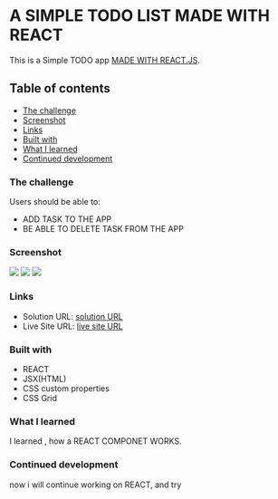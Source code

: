 # A SIMPLE TODO LIST MADE WITH REACT

This is a Simple TODO app [MADE WITH REACT.JS](https://reactjs.org/).

## Table of contents

- [The challenge](#the-challenge)
- [Screenshot](#screenshot)
- [Links](#links)
- [Built with](#built-with)
- [What I learned](#what-i-learned)
- [Continued development](#continued-development)

### The challenge

Users should be able to:

- ADD TASK TO THE APP
- BE ABLE TO DELETE TASK FROM THE APP

### Screenshot

![](src/IMAGESSS1.png)
![](src/IMAGESSS2.png)
![](src/IMAGESSS3.png)

### Links

- Solution URL: [solution URL](https://github.com/Iammayank18/ToDo)
- Live Site URL: [live site URL](https://todo-five-xi.vercel.app)

### Built with

- REACT
- JSX(HTML)
- CSS custom properties
- CSS Grid

### What I learned

I learned , how a REACT COMPONET WORKS.

### Continued development

now i will continue working on REACT, and try
